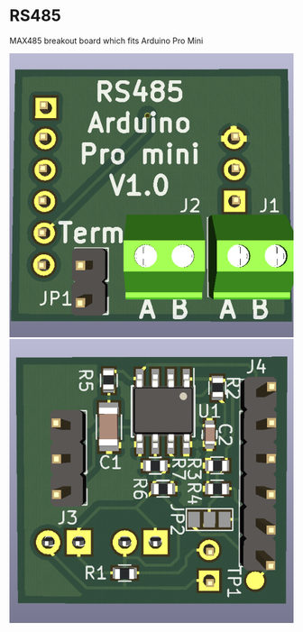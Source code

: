 # RS485
MAX485 breakout board which fits Arduino Pro Mini

![TOP view](releases/rs485_v1_0_top.png)
![BOT view](releases/rs485_v1_0_bot.png)
